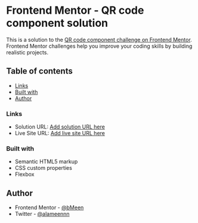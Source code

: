 # Frontend Mentor - QR code component solution

This is a solution to the [QR code component challenge on Frontend Mentor](https://www.frontendmentor.io/challenges/qr-code-component-iux_sIO_H). Frontend Mentor challenges help you improve your coding skills by building realistic projects.

## Table of contents

- [Links](#links)
- [Built with](#built-with)
- [Author](#author)

### Links

- Solution URL: [Add solution URL here](https://your-solution-url.com)
- Live Site URL: [Add live site URL here](https://magical-lokum-e7215e.netlify.app/)

### Built with

- Semantic HTML5 markup
- CSS custom properties
- Flexbox

## Author

- Frontend Mentor - [@bMeen](https://www.frontendmentor.io/profile/bMeen)
- Twitter - [@alameennn](https://www.twitter.com/alameennn)
